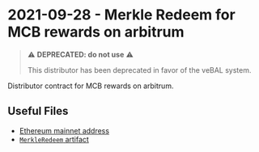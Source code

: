 # 2021-09-28 - Merkle Redeem for MCB rewards on arbitrum

> ⚠️ **DEPRECATED: do not use** ⚠️
>
> This distributor has been deprecated in favor of the veBAL system.

Distributor contract for MCB rewards on arbitrum.

## Useful Files

- [Ethereum mainnet address](./output/arbitrum.json)
- [`MerkleRedeem` artifact](./artifact/MerkleRedeem.json)
